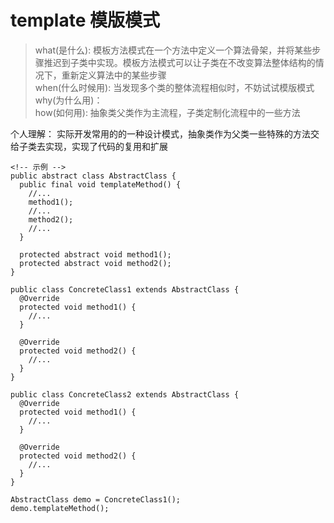 # template 模版模式
>what(是什么): 模板方法模式在一个方法中定义一个算法骨架，并将某些步骤推迟到子类中实现。模板方法模式可以让子类在不改变算法整体结构的情况下，重新定义算法中的某些步骤<br>
>when(什么时候用): 当发现多个类的整体流程相似时，不妨试试模版模式<br>
>why(为什么用)：<br>
>how(如何用): 抽象类父类作为主流程，子类定制化流程中的一些方法<br>

个人理解： 实际开发常用的的一种设计模式，抽象类作为父类一些特殊的方法交给子类去实现，实现了代码的复用和扩展



``` 
<!-- 示例 -->
public abstract class AbstractClass {
  public final void templateMethod() {
    //...
    method1();
    //...
    method2();
    //...
  }
  
  protected abstract void method1();
  protected abstract void method2();
}

public class ConcreteClass1 extends AbstractClass {
  @Override
  protected void method1() {
    //...
  }
  
  @Override
  protected void method2() {
    //...
  }
}

public class ConcreteClass2 extends AbstractClass {
  @Override
  protected void method1() {
    //...
  }
  
  @Override
  protected void method2() {
    //...
  }
}

AbstractClass demo = ConcreteClass1();
demo.templateMethod();

```



